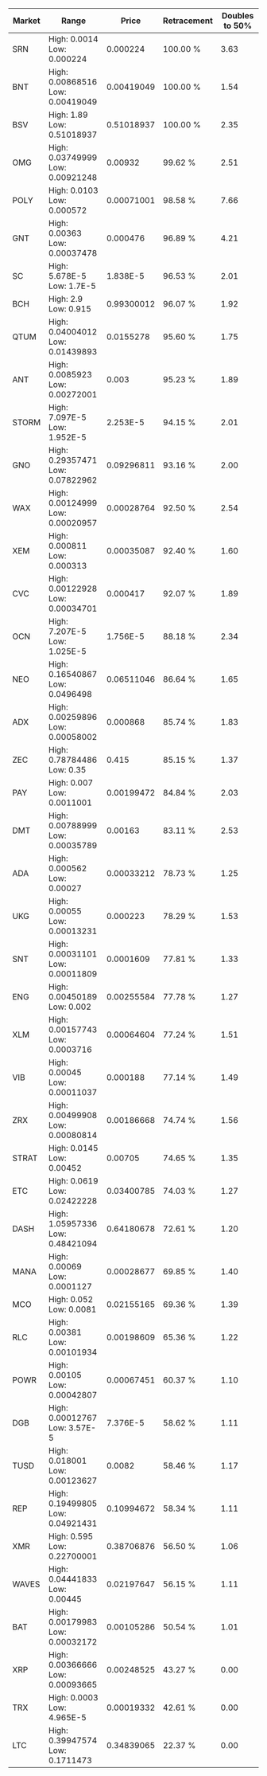 | Market | Range | Price| Retracement | Doubles to 50% |
| --- | --- | --- | --- | --- |
| SRN | High: 0.0014<br />Low: 0.000224 | 0.000224 | 100.00 % | 3.63 |
| BNT | High: 0.00868516<br />Low: 0.00419049 | 0.00419049 | 100.00 % | 1.54 |
| BSV | High: 1.89<br />Low: 0.51018937 | 0.51018937 | 100.00 % | 2.35 |
| OMG | High: 0.03749999<br />Low: 0.00921248 | 0.00932 | 99.62 % | 2.51 |
| POLY | High: 0.0103<br />Low: 0.000572 | 0.00071001 | 98.58 % | 7.66 |
| GNT | High: 0.00363<br />Low: 0.00037478 | 0.000476 | 96.89 % | 4.21 |
| SC | High: 5.678E-5<br />Low: 1.7E-5 | 1.838E-5 | 96.53 % | 2.01 |
| BCH | High: 2.9<br />Low: 0.915 | 0.99300012 | 96.07 % | 1.92 |
| QTUM | High: 0.04004012<br />Low: 0.01439893 | 0.0155278 | 95.60 % | 1.75 |
| ANT | High: 0.0085923<br />Low: 0.00272001 | 0.003 | 95.23 % | 1.89 |
| STORM | High: 7.097E-5<br />Low: 1.952E-5 | 2.253E-5 | 94.15 % | 2.01 |
| GNO | High: 0.29357471<br />Low: 0.07822962 | 0.09296811 | 93.16 % | 2.00 |
| WAX | High: 0.00124999<br />Low: 0.00020957 | 0.00028764 | 92.50 % | 2.54 |
| XEM | High: 0.000811<br />Low: 0.000313 | 0.00035087 | 92.40 % | 1.60 |
| CVC | High: 0.00122928<br />Low: 0.00034701 | 0.000417 | 92.07 % | 1.89 |
| OCN | High: 7.207E-5<br />Low: 1.025E-5 | 1.756E-5 | 88.18 % | 2.34 |
| NEO | High: 0.16540867<br />Low: 0.0496498 | 0.06511046 | 86.64 % | 1.65 |
| ADX | High: 0.00259896<br />Low: 0.00058002 | 0.000868 | 85.74 % | 1.83 |
| ZEC | High: 0.78784486<br />Low: 0.35 | 0.415 | 85.15 % | 1.37 |
| PAY | High: 0.007<br />Low: 0.0011001 | 0.00199472 | 84.84 % | 2.03 |
| DMT | High: 0.00788999<br />Low: 0.00035789 | 0.00163 | 83.11 % | 2.53 |
| ADA | High: 0.000562<br />Low: 0.00027 | 0.00033212 | 78.73 % | 1.25 |
| UKG | High: 0.00055<br />Low: 0.00013231 | 0.000223 | 78.29 % | 1.53 |
| SNT | High: 0.00031101<br />Low: 0.00011809 | 0.0001609 | 77.81 % | 1.33 |
| ENG | High: 0.00450189<br />Low: 0.002 | 0.00255584 | 77.78 % | 1.27 |
| XLM | High: 0.00157743<br />Low: 0.0003716 | 0.00064604 | 77.24 % | 1.51 |
| VIB | High: 0.00045<br />Low: 0.00011037 | 0.000188 | 77.14 % | 1.49 |
| ZRX | High: 0.00499908<br />Low: 0.00080814 | 0.00186668 | 74.74 % | 1.56 |
| STRAT | High: 0.0145<br />Low: 0.00452 | 0.00705 | 74.65 % | 1.35 |
| ETC | High: 0.0619<br />Low: 0.02422228 | 0.03400785 | 74.03 % | 1.27 |
| DASH | High: 1.05957336<br />Low: 0.48421094 | 0.64180678 | 72.61 % | 1.20 |
| MANA | High: 0.00069<br />Low: 0.0001127 | 0.00028677 | 69.85 % | 1.40 |
| MCO | High: 0.052<br />Low: 0.0081 | 0.02155165 | 69.36 % | 1.39 |
| RLC | High: 0.00381<br />Low: 0.00101934 | 0.00198609 | 65.36 % | 1.22 |
| POWR | High: 0.00105<br />Low: 0.00042807 | 0.00067451 | 60.37 % | 1.10 |
| DGB | High: 0.00012767<br />Low: 3.57E-5 | 7.376E-5 | 58.62 % | 1.11 |
| TUSD | High: 0.018001<br />Low: 0.00123627 | 0.0082 | 58.46 % | 1.17 |
| REP | High: 0.19499805<br />Low: 0.04921431 | 0.10994672 | 58.34 % | 1.11 |
| XMR | High: 0.595<br />Low: 0.22700001 | 0.38706876 | 56.50 % | 1.06 |
| WAVES | High: 0.04441833<br />Low: 0.00445 | 0.02197647 | 56.15 % | 1.11 |
| BAT | High: 0.00179983<br />Low: 0.00032172 | 0.00105286 | 50.54 % | 1.01 |
| XRP | High: 0.00366666<br />Low: 0.00093665 | 0.00248525 | 43.27 % | 0.00 |
| TRX | High: 0.0003<br />Low: 4.965E-5 | 0.00019332 | 42.61 % | 0.00 |
| LTC | High: 0.39947574<br />Low: 0.1711473 | 0.34839065 | 22.37 % | 0.00 |
